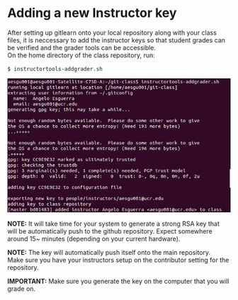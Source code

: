 # Adding a new Instructor key

After setting up gitlearn onto your local repository along with your class files,
it is neccessary to add the instructor keys so that student grades can be verified and the grader tools can be accessible.  
On the home directory of the class repository, run: 
```
$ instructortools-addgrader.sh
```

![addgrader.jpg](img/addgrader.jpg)

**NOTE:**
It will take time for your system to generate a strong RSA key that will be automatically push to the github repository. 
Expect somewhere around 15~ minutes (depending on your current hardware).

**NOTE:**
The key will automatically push itself onto the main repository.  
Make sure you have your instructors setup on the contributor setting for the repository.

**IMPORTANT:**
Make sure you generate the key on the computer that you will grade on.

